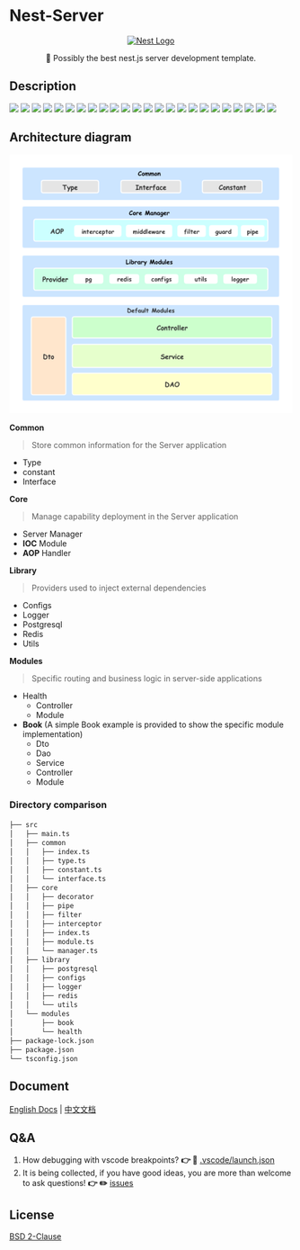 # Nest-Server

<p align="center">
  <a href="http://nestjs.com/" target="blank"><img src="http://kamilmysliwiec.com/public/nest-logo.png#1" alt="Nest Logo" /></a>
</p>
  
<p align="center">
  🚀 Possibly the best nest.js server development template.
</p>

## Description

[![](https://img.shields.io/badge/npm-typescript-9cf?style=flat-square)](https://www.npmjs.org/package/typescript)
[![](https://img.shields.io/badge/npm-ts--node-9cf?style=flat-square)](https://www.npmjs.org/package/ts-node)
[![](https://img.shields.io/badge/npm-@nestjs/core-blue?style=flat-square)](https://www.npmjs.org/package/@nestjs/core)
[![](https://img.shields.io/badge/npm-@nestjs/common-blue?style=flat-square)](https://www.npmjs.org/package/@nestjs/common)
[![](https://img.shields.io/badge/npm-@nestjs/swagger-blue?style=flat-square)](https://www.npmjs.org/package/@nestjs/swagger)
[![](https://img.shields.io/badge/npm-@sophons/redis-success?style=flat-square)](https://www.npmjs.org/package/@sophons/redis)
[![](https://img.shields.io/badge/npm-@sophons/request-success?style=flat-square)](https://www.npmjs.org/package/@sophons/request)
[![](https://img.shields.io/badge/npm-swagger--ui--express-green?style=flat-square)](https://www.npmjs.org/package/swagger-ui-express)
[![](https://img.shields.io/badge/npm-class--transformer-yellowgreen?style=flat-square)](https://www.npmjs.org/package/class-transformer)
[![](https://img.shields.io/badge/npm-eslint-blueviolet?style=flat-square)](https://www.npmjs.org/package/eslint)
[![](https://img.shields.io/badge/npm-class--validator-green?style=flat-square)](https://www.npmjs.org/package/class-validator)
[![](https://img.shields.io/badge/npm-reflect--metadata-orange?style=flat-square)](https://www.npmjs.org/package/reflect-metadata)
[![](https://img.shields.io/badge/npm-module--alias-ff69b4?style=flat-square)](https://www.npmjs.org/package/module-alias)
[![](https://img.shields.io/badge/npm-rimraf-yellowgreen?style=flat-square)](https://www.npmjs.org/package/rimraf)
[![](https://img.shields.io/badge/npm-rxjs-orange?style=flat-square)](https://www.npmjs.org/package/rxjs)
[![](https://img.shields.io/badge/npm-sequelize--typescript-green?style=flat-square)](https://www.npmjs.org/package/sequelize-typescript)
[![](https://img.shields.io/badge/npm-sequelize-yellowgreen?style=flat-square)](https://www.npmjs.org/package/sequelize)
[![](https://img.shields.io/badge/npm-crypto--js-green?style=flat-square)](https://www.npmjs.org/package/crypto-js)
[![](https://img.shields.io/badge/npm-helmet-orange?style=flat-square)](https://www.npmjs.org/package/helmet)
[![](https://img.shields.io/badge/npm-jsonwebtoken-green?style=flat-square)](https://www.npmjs.org/package/jsonwebtoken)
[![](https://img.shields.io/badge/npm-lodash-orange?style=flat-square)](https://www.npmjs.org/package/lodash)
[![](https://img.shields.io/badge/npm-moment-green?style=flat-square)](https://www.npmjs.org/package/moment)
[![](https://img.shields.io/badge/npm-pg-yellowgreen?style=flat-square)](https://www.npmjs.org/package/pg)
[![](https://img.shields.io/badge/npm-winston-green?style=flat-square)](https://www.npmjs.org/package/winston)

## Architecture diagram

![architecture diagram](docs/img/server.png)

**Common**

> Store common information for the Server application

- Type
- constant
- Interface

**Core**

> Manage capability deployment in the Server application

- Server Manager
- **IOC** Module
- **AOP** Handler

**Library**

> Providers used to inject external dependencies

- Configs
- Logger
- Postgresql
- Redis
- Utils

**Modules**

> Specific routing and business logic in server-side applications

- Health
  - Controller
  - Module
- **Book** (A simple Book example is provided to show the specific module implementation) 
  - Dto
  - Dao
  - Service
  - Controller
  - Module

### Directory comparison

```shell
├── src
│   ├── main.ts
│   ├── common
│   │   ├── index.ts
│   │   ├── type.ts
│   │   ├── constant.ts
│   │   └── interface.ts
│   ├── core
│   │   ├── decorator
│   │   ├── pipe
│   │   ├── filter
│   │   ├── interceptor
│   │   ├── index.ts
│   │   ├── module.ts
│   │   └── manager.ts
│   ├── library
│   │   ├── postgresql
│   │   ├── configs
│   │   ├── logger
│   │   ├── redis
│   │   └── utils
│   └── modules
│       ├── book
│       └── health
├── package-lock.json
├── package.json
└── tsconfig.json
```

## Document

[English Docs](docs/en.md) | [中文文档](docs/cn.md)

## Q&A

1. How debugging with vscode breakpoints? **👉  👀** [.vscode/launch.json](docs/vscode.md) 
2. It is being collected, if you have good ideas, you are more than welcome to ask questions! **👉  ✏️** [issues](https://github.com/sophons-space/nest-server/issues)

## License

[BSD 2-Clause](./LICENSE)
